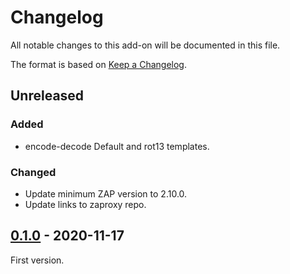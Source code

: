 # Changelog
All notable changes to this add-on will be documented in this file.

The format is based on [Keep a Changelog](https://keepachangelog.com/en/1.0.0/).

## Unreleased
### Added
- encode-decode Default and rot13 templates.

### Changed
- Update minimum ZAP version to 2.10.0.
- Update links to zaproxy repo.

## [0.1.0] - 2020-11-17

First version.

[0.1.0]: https://github.com/zaproxy/zap-extensions/releases/graaljs-v0.1.0
